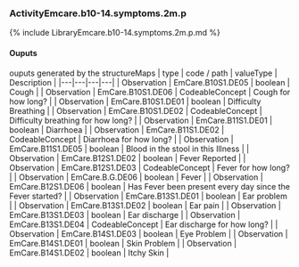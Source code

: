 ### ActivityEmcare.b10-14.symptoms.2m.p

{% include LibraryEmcare.b10-14.symptoms.2m.p.md %}
#### Ouputs

ouputs generated by the structureMaps
| type | code / path | valueType | Description |
|---|---|---|---|
| Observation | EmCare.B10S1.DE05 | boolean | Cough |
| Observation | EmCare.B10S1.DE06 | CodeableConcept | Cough for how long? |
| Observation | EmCare.B10S1.DE01 | boolean | Difficulty Breathing |
| Observation | EmCare.B10S1.DE02 | CodeableConcept | Difficulty breathing for how long? |
| Observation | EmCare.B11S1.DE01 | boolean | Diarrhoea |
| Observation | EmCare.B11S1.DE02 | CodeableConcept | Diarrhoea for how long? |
| Observation | EmCare.B11S1.DE05 | boolean | Blood in the stool in this Illness |
| Observation | EmCare.B12S1.DE02 | boolean | Fever Reported |
| Observation | EmCare.B12S1.DE03 | CodeableConcept | Fever for how long? |
| Observation | EmCare.B.G.DE06 | boolean | Fever |
| Observation | EmCare.B12S1.DE06 | boolean | Has Fever been present every day since the Fever started? |
| Observation | EmCare.B13S1.DE01 | boolean | Ear problem |
| Observation | EmCare.B13S1.DE02 | boolean | Ear pain |
| Observation | EmCare.B13S1.DE03 | boolean | Ear discharge |
| Observation | EmCare.B13S1.DE04 | CodeableConcept | Ear discharge for how long? |
| Observation | EmCare.B14S1.DE03 | boolean | Eye Problem |
| Observation | EmCare.B14S1.DE01 | boolean | Skin Problem |
| Observation | EmCare.B14S1.DE02 | boolean | Itchy Skin |
